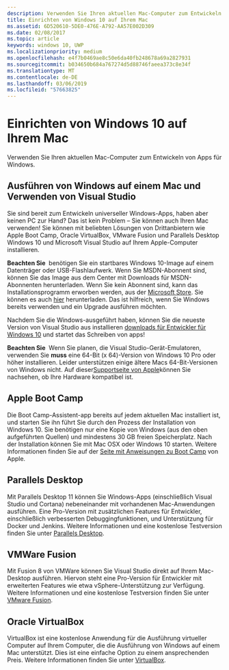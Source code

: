 ```yaml
---
description: Verwenden Sie Ihren aktuellen Mac-Computer zum Entwickeln von Apps für Windows.
title: Einrichten von Windows 10 auf Ihrem Mac
ms.assetid: 6D520610-5DE0-476E-A792-AA57E002D309
ms.date: 02/08/2017
ms.topic: article
keywords: windows 10, UWP
ms.localizationpriority: medium
ms.openlocfilehash: e4f7b0469ae8c50e6da40fb248678a69a2827931
ms.sourcegitcommit: b034650b684a767274d5d88746faeea373c8e34f
ms.translationtype: MT
ms.contentlocale: de-DE
ms.lasthandoff: 03/06/2019
ms.locfileid: "57663825"
---
```

# <a name="setting-up-your-mac-with-windows-10"></a>Einrichten von Windows 10 auf Ihrem Mac


Verwenden Sie Ihren aktuellen Mac-Computer zum Entwickeln von Apps für Windows.

## <a name="run-windows-on-your-mac-and-use-visual-studio"></a>Ausführen von Windows auf einem Mac und Verwenden von Visual Studio

Sie sind bereit zum Entwickeln universeller Windows-Apps, haben aber keinen PC zur Hand? Das ist kein Problem – Sie können auch Ihren Mac verwenden! Sie können mit beliebten Lösungen von Drittanbietern wie Apple Boot Camp, Oracle VirtualBox, VMware Fusion und Parallels Desktop Windows 10 und Microsoft Visual Studio auf Ihrem Apple-Computer installieren.

**Beachten Sie**  benötigen Sie ein startbares Windows 10-Image auf einem Datenträger oder USB-Flashlaufwerk. Wenn Sie MSDN-Abonnent sind, können Sie das Image aus dem Center mit Downloads für MSDN-Abonnenten herunterladen. Wenn Sie kein Abonnent sind, kann das Installationsprogramm erworben werden, aus der [Microsoft Store](https://apps.microsoft.com/windows/app). Sie können es auch [hier](https://go.microsoft.com/fwlink/?LinkId=623906) herunterladen. Das ist hilfreich, wenn Sie Windows bereits verwenden und ein Upgrade ausführen möchten.

Nachdem Sie die Windows-ausgeführt haben, können Sie die neueste Version von Visual Studio aus installieren [downloads für Entwickler für Windows 10](https://developer.microsoft.com/en-us/windows/downloads) und startet das Schreiben von apps!

**Beachten Sie**  Wenn Sie planen, die Visual Studio-Gerät-Emulatoren, verwenden Sie **muss** eine 64-Bit (x 64)-Version von Windows 10 Pro oder höher installieren. Leider unterstützen einige ältere Macs 64-Bit-Versionen von Windows nicht. Auf dieser[Supportseite von Apple](https://go.microsoft.com/fwlink/p/?LinkID=397959)können Sie nachsehen, ob Ihre Hardware kompatibel ist.

## <a name="apple-boot-camp"></a>Apple Boot Camp

Die Boot Camp-Assistent-app bereits auf jedem aktuellen Mac installiert ist, und starten Sie ihn führt Sie durch den Prozess der Installation von Windows 10. Sie benötigen nur eine Kopie von Windows (aus den oben aufgeführten Quellen) und mindestens 30 GB freien Speicherplatz. Nach der Installation können Sie mit Mac OSX oder Windows 10 starten. Weitere Informationen finden Sie auf der [Seite mit Anweisungen zu Boot Camp](https://go.microsoft.com/fwlink/?LinkId=623912) von Apple.

## <a name="parallels-desktop"></a>Parallels Desktop

Mit Parallels Desktop 11 können Sie Windows-Apps (einschließlich Visual Studio und Cortana) nebeneinander mit vorhandenen Mac-Anwendungen ausführen. Eine Pro-Version mit zusätzlichen Features für Entwickler, einschließlich verbesserten Debuggingfunktionen, und Unterstützung für Docker und Jenkins. Weitere Informationen und eine kostenlose Testversion finden Sie unter [Parallels Desktop](https://go.microsoft.com/fwlink/p/?LinkId=281827).

## <a name="vmware-fusion"></a>VMWare Fusion

Mit Fusion 8 von VMWare können Sie Visual Studio direkt auf Ihrem Mac-Desktop ausführen. Hiervon steht eine Pro-Version für Entwickler mit erweiterten Features wie etwa vSphere-Unterstützung zur Verfügung. Weitere Informationen und eine kostenlose Testversion finden Sie unter [VMware Fusion](https://go.microsoft.com/fwlink/p/?LinkId=281826).

## <a name="oracle-virtualbox"></a>Oracle VirtualBox

VirtualBox ist eine kostenlose Anwendung für die Ausführung virtueller Computer auf Ihrem Computer, die die Ausführung von Windows auf einem Mac unterstützt. Dies ist eine einfache Option zu einem ansprechenden Preis. Weitere Informationen finden Sie unter [VirtualBox](https://go.microsoft.com/fwlink/p/?LinkId=280599).

